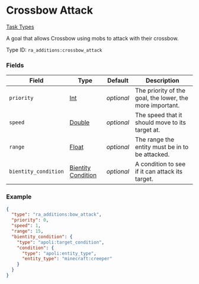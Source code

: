 # Crossbow Attack
[Task Types](../task_types.md)

A goal that allows Crossbow using mobs to attack with their crossbow.

Type ID: `ra_additions:crossbow_attack`
### Fields
 | Field | Type | Default | Description | 
|---|---|---|---|
 | `priority` | [Int](../data_types/int.md) | _optional_ | The priority of the goal, the lower, the more important. | 
 | `speed` | [Double](../data_types/double.md) | _optional_ | The speed that it should move to its target at. | 
 | `range` | [Float](../data_types/float.md) | _optional_ | The range the entity must be in to be attacked. | 
 | `bientity_condition` | [Bientity Condition](../bientity_condition_types.md) | _optional_ | A condition to see if it can attack its target. | 

### Example
```json
{
  "type": "ra_additions:bow_attack",
  "priority": 0,
  "speed": 1,
  "range": 15,
  "bientity_condition": {
    "type": "apoli:target_condition",
    "condition": {
      "type": "apoli:entity_type",
      "entity_type": "minecraft:creeper"
    }
  }
}
```

